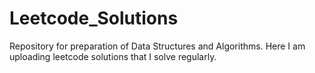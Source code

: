 # Leetcode_Solutions
Repository for preparation of Data Structures and Algorithms. Here I am uploading leetcode solutions that I solve regularly.
